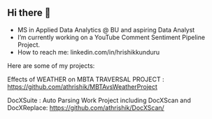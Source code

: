 ## Hi there 👋

-  MS in Applied Data Analytics @ BU and aspiring Data Analyst
-  I’m currently working on a YouTube Comment Sentiment Pipeline Project.
-  How to reach me: linkedin.com/in/hrishikkunduru

Here are some of my projects:

Effects of WEATHER on MBTA TRAVERSAL PROJECT : https://github.com/athrishik/MBTAvsWeatherProject

DocXSuite : Auto Parsing Work Project including DocXScan and DocXReplace: https://github.com/athrishik/DocXScan/
